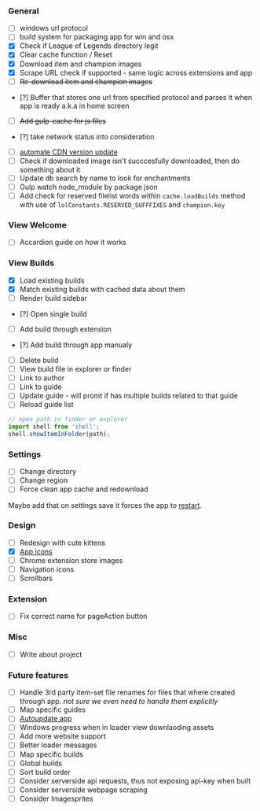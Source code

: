     
### General
- [ ] windows url protocol
- [ ] build system for packaging app for win and osx
- [x] Check if League of Legends directory legit
- [x] Clear cache function / Reset
- [x] Download item and champion images
- [x] Scrape URL check if supported - same logic across extensions and app
- [ ] ~~Re-download item and champion images~~
- [?] Buffer that stores one url from specified protocol and parses it when app is ready a.k.a in home screen
- [ ] ~~Add gulp-cache for js files~~
- [?] take network status into consideration
- [ ] [automate CDN version update](https://developer.riotgames.com/api/methods#!/968/3325)
- [ ] Check if downloaded image isn't succcesfully downloaded, then do something about it
- [ ] Update db search by name to look for enchantments
- [ ] Gulp watch node_module by package json
- [ ] Add check for reserved filelist words within `cache.loadBuilds` method with use of `lolConstants.RESERVED_SUFFFIXES` and `champion.key`

### View Welcome
- [ ] Accardion guide on how it works

### View Builds
- [x] Load existing builds
- [x] Match existing builds with cached data about them
- [ ] Render build sidebar
- [?] Open single build
- [ ] Add build through extension
- [?] Add build through app manualy
- [ ] Delete build
- [ ] View build file in explorer or finder
- [ ] Link to author
- [ ] Link to guide
- [ ] Update guide - will promt if has multiple builds related to that guide
- [ ] Reload guide list

```javascript
// open path in finder or explorer
import shell from 'shell';
shell.showItemInFolder(path);
```

### Settings
- [ ] Change directory
- [ ] Change region
- [ ] Force clean app cache and redownload

Maybe add that on settings save it forces the app to [restart](https://github.com/atom/electron/issues/539).

### Design
- [ ] Redesign with cute kittens
- [x] [App icons](http://google.github.io/material-design-icons/#icon-images-for-the-web)
- [ ] Chrome extension store images 
- [ ] Navigation icons
- [ ] Scrollbars

### Extension
- [ ] Fix correct name for pageAction button

### Misc
- [ ] Write about project

### Future features
- [ ] Handle 3rd party item-set file renames for files that where created through app. *not sure we even need to handle them explicitly*
- [ ] Map specific guides
- [ ] [Autoupdate app](https://github.com/atom/electron/blob/master/docs/api/auto-updater.md)
- [ ] Windows progress when in loader view downlaoding assets
- [ ] Add more website support
- [ ] Better loader messages
- [ ] Map specific builds
- [ ] Global builds
- [ ] Sort build order
- [ ] Consider serverside api requests, thus not exposing api-key  when built
- [ ] Consider serverside webpage scraping
- [ ] Consider Imagesprites